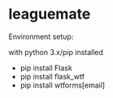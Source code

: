 # leaguemate

Environment setup:

with python 3.x/pip installed
- pip install Flask
- pip install flask_wtf
- pip install wtforms[email]